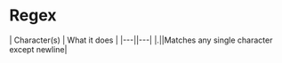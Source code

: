 # Regex

| Character(s) | What it does |
|---||---|
|.||Matches any single character except newline|
